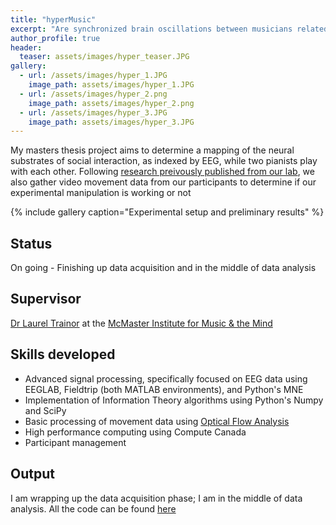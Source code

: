 ```yaml
---
title: "hyperMusic"
excerpt: "Are synchronized brain oscillations between musicians related to social coordination? Or are they just a by-product of shared perception?"
author_profile: true
header:
  teaser: assets/images/hyper_teaser.JPG
gallery:
  - url: /assets/images/hyper_1.JPG
    image_path: assets/images/hyper_1.JPG
  - url: /assets/images/hyper_2.png
    image_path: assets/images/hyper_2.png
  - url: /assets/images/hyper_3.JPG
    image_path: assets/images/hyper_3.JPG
---
```


My masters thesis project aims to determine a mapping of the neural substrates of social interaction, as indexed by EEG, while two pianists play with each other. Following [research preivously published from our lab](http://www.pnas.org/content/early/2017/05/02/1617657114.short), we also gather video movement data from our participants to determine if our experimental manipulation is working or not

{% include gallery caption="Experimental setup and preliminary results" %}

## Status
On going - Finishing up data acquisition and in the middle of data analysis

## Supervisor
[Dr Laurel Trainor](https://trainorlab.mcmaster.ca/people/ljt) at the [McMaster Institute for Music & the Mind](https://mimm.mcmaster.ca/)

## Skills developed
* Advanced signal processing, specifically focused on EEG data using EEGLAB, Fieldtrip (both MATLAB environments), and Python's MNE
* Implementation of Information Theory algorithms using Python's Numpy and SciPy 
* Basic processing of movement data using [Optical Flow Analysis](https://www.cefala.org/FlowAnalyzer/)
* High performance computing using Compute Canada
* Participant management 

## Output
I am wrapping up the data acquisition phase; I am in the middle of data analysis. All the code can be found [here](https://github.com/neurohazardous/hyperMusic)
